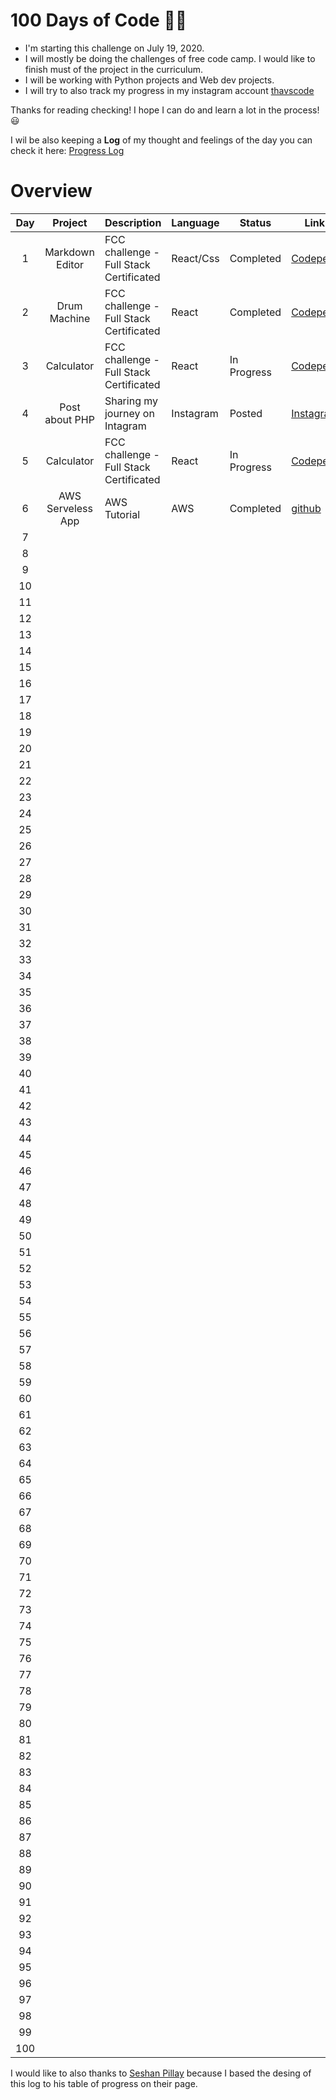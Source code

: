 # 100 Days of Code 👩‍💻
- I'm starting this challenge on July 19, 2020.
- I will mostly be doing the challenges of free code camp. I would like to finish must of the project in the curriculum.
- I will be working with Python projects and Web dev projects. 
- I will try to also track my progress in my instagram account [thavscode](https://www.instagram.com/thavcodes/)

Thanks for reading checking! I hope I can do and learn a lot in the process! 😃

I wil be also keeping a **Log** of my thought and feelings of the day you can check it here: [Progress Log](https://github.com/milg15/100-days-of-code/blob/master/log.md)
# Overview

|  Day  |     Project     | Description                             | Language  | Status    | Link                                                |                                             Log                                             |
| :---: | :-------------: | --------------------------------------- | --------- | --------- | --------------------------------------------------- | :-----------------------------------------------------------------------------------------: |
|   1   | Markdown Editor | FCC challenge - Full Stack Certificated | React/Css | Completed | [Codepen](https://codepen.io/mariailg/full/abdPoby) | [Day 1](https://github.com/milg15/100-days-of-code/blob/master/log.md#day-1-july-19-sunday) |
|   2   |  Drum Machine   | FCC challenge - Full Stack Certificated | React     | Completed | [Codepen](https://codepen.io/mariailg/full/jOWXOge) | [Day 2](https://github.com/milg15/100-days-of-code/blob/master/log.md#day-2-july-19-monday)                                                                                         |
|   3   | Calculator      | FCC challenge - Full Stack Certificated |React|In Progress|[Codepen](https://codepen.io/mariailg/full/OJMdMoE)|[Day 3](https://github.com/milg15/100-days-of-code/blob/master/log.md#day-3-july-20-tuesday)|
|   4   |Post about PHP |Sharing my journey on Intagram | Instagram | Posted |[Instagram](https://www.instagram.com/p/CC9lpjoDmC0/)| [Day 4](https://github.com/milg15/100-days-of-code/blob/master/log.md#day-4-july-21-wednesday) |
|   5   | Calculator |FCC challenge - Full Stack Certificated|React|In Progress|[Codepen](https://codepen.io/mariailg/full/OJMdMoE)|[Day 5](https://github.com/milg15/100-days-of-code/blob/master/log.md#day-4-july-21-wednesday)|
|   6   | AWS Serveless App | AWS Tutorial |AWS|Completed|[github](https://github.com/milg15/Unicorns-AWS-Serverless-)||
|   7   |                 |                                         |           |           |                                                     |                                                                                             |
|   8   |                 |                                         |           |           |                                                     |                                                                                             |
|   9   |                 |                                         |           |           |                                                     |                                                                                             |
|  10   |                 |                                         |           |           |                                                     |                                                                                             |
|  11   |                 |                                         |           |           |                                                     |                                                                                             |
|  12   |                 |                                         |           |           |                                                     |                                                                                             |
|  13   |                 |                                         |           |           |                                                     |                                                                                             |
|  14   |                 |                                         |           |           |                                                     |                                                                                             |
|  15   |                 |                                         |           |           |                                                     |                                                                                             |
|  16   |                 |                                         |           |           |                                                     |                                                                                             |
|  17   |                 |                                         |           |           |                                                     |                                                                                             |
|  18   |                 |                                         |           |           |                                                     |                                                                                             |
|  19   |                 |                                         |           |           |                                                     |                                                                                             |
|  20   |                 |                                         |           |           |                                                     |                                                                                             |
|  21   |                 |                                         |           |           |                                                     |                                                                                             |
|  22   |                 |                                         |           |           |                                                     |                                                                                             |4
|  23   |                 |                                         |           |           |                                                     |                                                                                             |
|  24   |                 |                                         |           |           |                                                     |                                                                                             |
|  25   |                 |                                         |           |           |                                                     |                                                                                             |
|  26   |                 |                                         |           |           |                                                     |                                                                                             |
|  27   |                 |                                         |           |           |                                                     |                                                                                             |
|  28   |                 |                                         |           |           |                                                     |                                                                                             |
|  29   |                 |                                         |           |           |                                                     |                                                                                             |
|  30   |                 |                                         |           |           |                                                     |                                                                                             |
|  31   |                 |                                         |           |           |                                                     |                                                                                             |
|  32   |                 |                                         |           |           |                                                     |                                                                                             |
|  33   |                 |                                         |           |           |                                                     |                                                                                             |
|  34   |                 |                                         |           |           |                                                     |                                                                                             |
|  35   |                 |                                         |           |           |                                                     |                                                                                             |
|  36   |                 |                                         |           |           |                                                     |                                                                                             |
|  37   |                 |                                         |           |           |                                                     |                                                                                             |
|  38   |                 |                                         |           |           |                                                     |                                                                                             |
|  39   |                 |                                         |           |           |                                                     |                                                                                             |
|  40   |                 |                                         |           |           |                                                     |                                                                                             |
|  41   |                 |                                         |           |           |                                                     |                                                                                             |
|  42   |                 |                                         |           |           |                                                     |                                                                                             |
|  43   |                 |                                         |           |           |                                                     |                                                                                             |
|  44   |                 |                                         |           |           |                                                     |                                                                                             |
|  45   |                 |                                         |           |           |                                                     |                                                                                             |
|  46   |                 |                                         |           |           |                                                     |                                                                                             |
|  47   |                 |                                         |           |           |                                                     |                                                                                             |
|  48   |                 |                                         |           |           |                                                     |                                                                                             |
|  49   |                 |                                         |           |           |                                                     |                                                                                             |
|  50   |                 |                                         |           |           |                                                     |                                                                                             |
|  51   |                 |                                         |           |           |                                                     |                                                                                             |
|  52   |                 |                                         |           |           |                                                     |                                                                                             |
|  53   |                 |                                         |           |           |                                                     |                                                                                             |
|  54   |                 |                                         |           |           |                                                     |                                                                                             |
|  55   |                 |                                         |           |           |                                                     |                                                                                             |
|  56   |                 |                                         |           |           |                                                     |                                                                                             |
|  57   |                 |                                         |           |           |                                                     |                                                                                             |
|  58   |                 |                                         |           |           |                                                     |                                                                                             |
|  59   |                 |                                         |           |           |                                                     |                                                                                             |
|  60   |                 |                                         |           |           |                                                     |                                                                                             |
|  61   |                 |                                         |           |           |                                                     |                                                                                             |
|  62   |                 |                                         |           |           |                                                     |                                                                                             |
|  63   |                 |                                         |           |           |                                                     |                                                                                             |
|  64   |                 |                                         |           |           |                                                     |                                                                                             |
|  65   |                 |                                         |           |           |                                                     |                                                                                             |
|  66   |                 |                                         |           |           |                                                     |                                                                                             |
|  67   |                 |                                         |           |           |                                                     |                                                                                             |
|  68   |                 |                                         |           |           |                                                     |                                                                                             |
|  69   |                 |                                         |           |           |                                                     |                                                                                             |
|  70   |                 |                                         |           |           |                                                     |                                                                                             |
|  71   |                 |                                         |           |           |                                                     |                                                                                             |
|  72   |                 |                                         |           |           |                                                     |                                                                                             |
|  73   |                 |                                         |           |           |                                                     |                                                                                             |
|  74   |                 |                                         |           |           |                                                     |                                                                                             |
|  75   |                 |                                         |           |           |                                                     |                                                                                             |
|  76   |                 |                                         |           |           |                                                     |                                                                                             |
|  77   |                 |                                         |           |           |                                                     |                                                                                             |
|  78   |                 |                                         |           |           |                                                     |                                                                                             |
|  79   |                 |                                         |           |           |                                                     |                                                                                             |
|  80   |                 |                                         |           |           |                                                     |                                                                                             |
|  81   |                 |                                         |           |           |                                                     |                                                                                             |
|  82   |                 |                                         |           |           |                                                     |                                                                                             |
|  83   |                 |                                         |           |           |                                                     |                                                                                             |
|  84   |                 |                                         |           |           |                                                     |                                                                                             |
|  85   |                 |                                         |           |           |                                                     |                                                                                             |
|  86   |                 |                                         |           |           |                                                     |                                                                                             |
|  87   |                 |                                         |           |           |                                                     |                                                                                             |
|  88   |                 |                                         |           |           |                                                     |                                                                                             |
|  89   |                 |                                         |           |           |                                                     |                                                                                             |
|  90   |                 |                                         |           |           |                                                     |                                                                                             |
|  91   |                 |                                         |           |           |                                                     |                                                                                             |
|  92   |                 |                                         |           |           |                                                     |                                                                                             |
|  93   |                 |                                         |           |           |                                                     |                                                                                             |
|  94   |                 |                                         |           |           |                                                     |                                                                                             |
|  95   |                 |                                         |           |           |                                                     |                                                                                             |
|  96   |                 |                                         |           |           |                                                     |                                                                                             |
|  97   |                 |                                         |           |           |                                                     |                                                                                             |
|  98   |                 |                                         |           |           |                                                     |                                                                                             |
|  99   |                 |                                         |           |           |                                                     |                                                                                             |
|  100  |                 |                                         |           |           |                                                     |                                                                                             |


I would like to also thanks to [Seshan Pillay](https://github.com/SeshanPillay25/100-days-of-code) because I based the desing of this log to his table of progress on their page.
